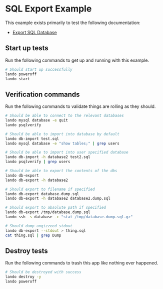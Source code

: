 SQL Export Example
==================

This example exists primarily to test the following documentation:

* [Export SQL Database](https://docs.devwithlando.io/guides/db-export.html)

Start up tests
--------------

Run the following commands to get up and running with this example.

```bash
# Should start up successfully
lando poweroff
lando start
```

Verification commands
---------------------

Run the following commands to validate things are rolling as they should.

```bash
# Should be able to connect to the relevant databases
lando mysql database -e quit
lando psqlverify

# Should be able to import into database by default
lando db-import test.sql
lando mysql database -e "show tables;" | grep users

# Should be able to import into user specified database
lando db-import -h database2 test2.sql
lando psqlverify | grep users

# Should be able to export the contents of the dbs
lando db-export
lando db-export -h database2

# Should export to filename if specified
lando db-export database.dump.sql
lando db-export -h database2 database2.dump.sql

# Should export to absolute path if specified
lando db-export /tmp/database.dump.sql
lando ssh -s database -c "stat /tmp/database.dump.sql.gz"

# Should dump ungizzeed stdout
lando db-export --stdout > thing.sql
cat thing.sql | grep Dump
```

Destroy tests
-------------

Run the following commands to trash this app like nothing ever happened.

```bash
# Should be destroyed with success
lando destroy -y
lando poweroff
```
